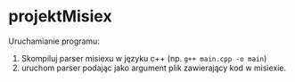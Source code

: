 # projektMisiex
Uruchamianie programu:
 1. Skompiluj parser misiexu w języku c++ (np. ``g++ main.cpp -o main``)
 2. uruchom parser podając jako argument plik zawierający kod w misiexie.
